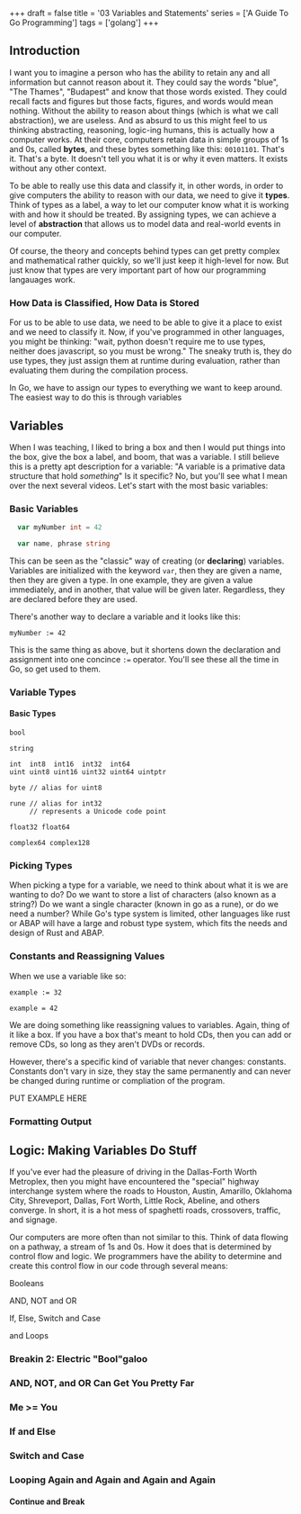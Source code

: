 +++
draft = false
title = '03 Variables and Statements'
series = ['A Guide To Go Programming']
tags = ['golang']
+++
## Introduction

I want you to imagine a person who has the ability to retain any and all information but cannot reason about it. They could say the words "blue", "The Thames", "Budapest" and know that those words existed. They could recall facts and figures but those facts, figures, and words would mean nothing. Without the ability to reason about things (which is what we call abstraction), we are useless. And as absurd to us this might feel to us thinking abstracting, reasoning, logic-ing humans, this is actually how a computer works. At their core, computers retain data in simple groups of 1s and 0s, called **bytes**, and these bytes something like this: `00101101`. That's it. That's a byte. It doesn't tell you what it is or why it even matters. It exists without any other context.

To be able to really use this data and classify it, in other words, in order to give computers the ability to reason with our data, we need to give it **types**. Think of types as a label, a way to let our computer know what it is working with and how it should be treated. By assigning types, we can achieve a level of **abstraction** that allows us to model data and real-world events in our computer.

Of course, the theory and concepts behind types can get pretty complex and mathematical rather quickly, so we'll just keep it high-level for now. But just know that types are very important part of how our programming langauages work.

### How Data is Classified, How Data is Stored

For us to be able to use data, we need to be able to give it a place to exist and we need to classify it. Now, if you've programmed in other languages, you might be thinking: "wait, python doesn't require me to use types, neither does javascript, so you must be wrong." The sneaky truth is, they do use types, they just assign them at runtime during evaluation, rather than evaluating them during the compilation process.

In Go, we have to assign our types to everything we want to keep around. The easiest way to do this is through variables

## Variables

When I was teaching, I liked to bring a box and then I would put things into the box, give the box a label, and boom, that was a variable. I still believe this is a pretty apt description for a variable: "A variable is a primative data structure that hold *something*" Is it specific? No, but you'll see what I mean over the next several videos. Let's start with the most basic variables:

### Basic Variables

```go
  var myNumber int = 42

  var name, phrase string

```
This can be seen as the "classic" way of creating (or **declaring**) variables. Variables are initialized with the keyword `var`, then they are given a name, then they are given a type. In one example, they are given a value immediately, and in another, that value will be given later. Regardless, they are declared before they are used.

There's another way to declare a variable and it looks like this: 

```
myNumber := 42

```

This is the same thing as above, but it shortens down the declaration and assignment into one concince `:=` operator. You'll see these all the time in Go, so get used to them.

### Variable Types

#### Basic Types

```
bool

string

int  int8  int16  int32  int64
uint uint8 uint16 uint32 uint64 uintptr

byte // alias for uint8

rune // alias for int32
     // represents a Unicode code point

float32 float64

complex64 complex128

```

### Picking Types

When picking a type for a variable, we need to think about what it is we are wanting to do? Do we want to store a list of characters (also known as a string?) Do we want a single character (known in go as a rune), or do we need a number? While Go's type system is limited, other languages like rust or ABAP will have a large and robust type system, which fits the needs and design of Rust and ABAP.

### Constants and Reassigning Values

When we use a variable like so:

```
example := 32

example = 42
```

We are doing something like reassigning values to variables. Again, thing of it like a box. If you have a box that's meant to hold CDs, then you can add or remove CDs, so long as they aren't DVDs or records.

However, there's a specific kind of variable that never changes: constants. Constants don't vary in size, they stay the same permanently and can never be changed during runtime or compliation of the program. 

PUT EXAMPLE HERE


### Formatting Output

## Logic: Making Variables Do Stuff

If you've ever had the pleasure of driving in the Dallas-Forth Worth Metroplex, then you might have encountered the "special" highway interchange system where the roads to Houston, Austin, Amarillo, Oklahoma City, Shreveport, Dallas, Fort Worth, Little Rock, Abeline, and others converge. In short, it is a hot mess of spaghetti roads, crossovers, traffic, and signage.

Our computers are more often than not similar to this. Think of data flowing on a pathway, a stream of 1s and 0s. How it does that is determined by control flow and logic. We programmers have the ability to determine and create this control flow in our code through several means:

Booleans

AND, NOT and OR

If, Else, Switch and Case

and Loops

### Breakin 2: Electric "Bool"galoo

### AND, NOT, and OR Can Get You Pretty Far


### Me >= You

### If and Else

### Switch and Case

### Looping Again and Again and Again and Again

#### Continue and Break
